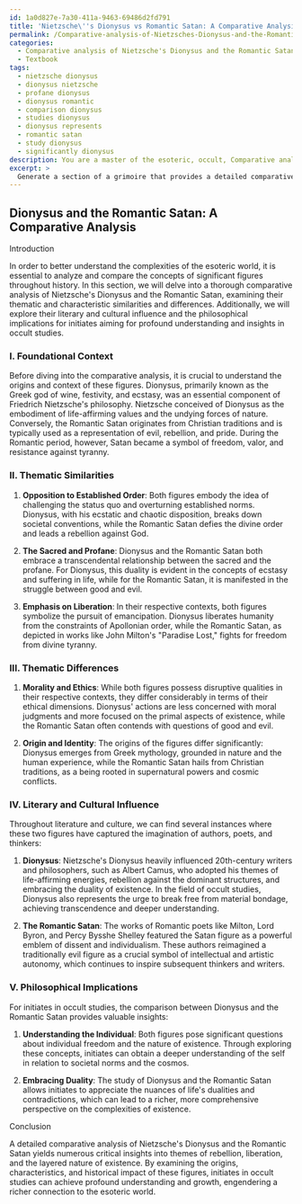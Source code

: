 ```yaml
---
id: 1a0d827e-7a30-411a-9463-69486d2fd791
title: 'Nietzsche\''s Dionysus vs Romantic Satan: A Comparative Analysis in Esotericism'
permalink: /Comparative-analysis-of-Nietzsches-Dionysus-and-the-Romantic-Satan/Nietzsches-Dionysus-vs-Romantic-Satan-A-Comparative-Analysis-in-Esotericism/
categories:
  - Comparative analysis of Nietzsche's Dionysus and the Romantic Satan
  - Textbook
tags:
  - nietzsche dionysus
  - dionysus nietzsche
  - profane dionysus
  - dionysus romantic
  - comparison dionysus
  - studies dionysus
  - dionysus represents
  - romantic satan
  - study dionysus
  - significantly dionysus
description: You are a master of the esoteric, occult, Comparative analysis of Nietzsche's Dionysus and the Romantic Satan and education, you have written many textbooks on the subject in ways that provide students with rich and deep understanding of the subject. You are being asked to write textbook-like sections on a topic and you do it with full context, explainability, and reliability in accuracy to the true facts of the topic at hand, in a textbook style that a student would easily be able to learn from, in a rich, engaging, and contextual way. Always include relevant context (such as formulas and history), related concepts, and in a way that someone can gain deep insights from.
excerpt: > 
  Generate a section of a grimoire that provides a detailed comparative analysis between Nietzsche's concept of Dionysus and the Romantic Satan, exploring their similarities and differences in themes, characteristics, and influence on literature and culture, as well as their philosophical implications for initiates seeking profound understanding and insights in occult studies.
---
```


## Dionysus and the Romantic Satan: A Comparative Analysis

Introduction

In order to better understand the complexities of the esoteric world, it is essential to analyze and compare the concepts of significant figures throughout history. In this section, we will delve into a thorough comparative analysis of Nietzsche's Dionysus and the Romantic Satan, examining their thematic and characteristic similarities and differences. Additionally, we will explore their literary and cultural influence and the philosophical implications for initiates aiming for profound understanding and insights in occult studies.

### I. Foundational Context

Before diving into the comparative analysis, it is crucial to understand the origins and context of these figures. Dionysus, primarily known as the Greek god of wine, festivity, and ecstasy, was an essential component of Friedrich Nietzsche's philosophy. Nietzsche conceived of Dionysus as the embodiment of life-affirming values and the undying forces of nature. Conversely, the Romantic Satan originates from Christian traditions and is typically used as a representation of evil, rebellion, and pride. During the Romantic period, however, Satan became a symbol of freedom, valor, and resistance against tyranny.

### II. Thematic Similarities

1. **Opposition to Established Order**: Both figures embody the idea of challenging the status quo and overturning established norms. Dionysus, with his ecstatic and chaotic disposition, breaks down societal conventions, while the Romantic Satan defies the divine order and leads a rebellion against God.

2. **The Sacred and Profane**: Dionysus and the Romantic Satan both embrace a transcendental relationship between the sacred and the profane. For Dionysus, this duality is evident in the concepts of ecstasy and suffering in life, while for the Romantic Satan, it is manifested in the struggle between good and evil.

3. **Emphasis on Liberation**: In their respective contexts, both figures symbolize the pursuit of emancipation. Dionysus liberates humanity from the constraints of Apollonian order, while the Romantic Satan, as depicted in works like John Milton's "Paradise Lost," fights for freedom from divine tyranny.

### III. Thematic Differences

1. **Morality and Ethics**: While both figures possess disruptive qualities in their respective contexts, they differ considerably in terms of their ethical dimensions. Dionysus' actions are less concerned with moral judgments and more focused on the primal aspects of existence, while the Romantic Satan often contends with questions of good and evil.

2. **Origin and Identity**: The origins of the figures differ significantly: Dionysus emerges from Greek mythology, grounded in nature and the human experience, while the Romantic Satan hails from Christian traditions, as a being rooted in supernatural powers and cosmic conflicts.

### IV. Literary and Cultural Influence

Throughout literature and culture, we can find several instances where these two figures have captured the imagination of authors, poets, and thinkers:

1. **Dionysus**: Nietzsche's Dionysus heavily influenced 20th-century writers and philosophers, such as Albert Camus, who adopted his themes of life-affirming energies, rebellion against the dominant structures, and embracing the duality of existence. In the field of occult studies, Dionysus also represents the urge to break free from material bondage, achieving transcendence and deeper understanding.

2. **The Romantic Satan**: The works of Romantic poets like Milton, Lord Byron, and Percy Bysshe Shelley featured the Satan figure as a powerful emblem of dissent and individualism. These authors reimagined a traditionally evil figure as a crucial symbol of intellectual and artistic autonomy, which continues to inspire subsequent thinkers and writers.

### V. Philosophical Implications

For initiates in occult studies, the comparison between Dionysus and the Romantic Satan provides valuable insights:

1. **Understanding the Individual**: Both figures pose significant questions about individual freedom and the nature of existence. Through exploring these concepts, initiates can obtain a deeper understanding of the self in relation to societal norms and the cosmos.

2. **Embracing Duality**: The study of Dionysus and the Romantic Satan allows initiates to appreciate the nuances of life's dualities and contradictions, which can lead to a richer, more comprehensive perspective on the complexities of existence.

Conclusion

A detailed comparative analysis of Nietzsche's Dionysus and the Romantic Satan yields numerous critical insights into themes of rebellion, liberation, and the layered nature of existence. By examining the origins, characteristics, and historical impact of these figures, initiates in occult studies can achieve profound understanding and growth, engendering a richer connection to the esoteric world.
